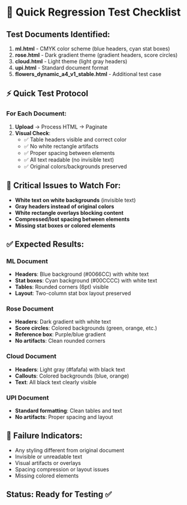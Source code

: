 # 🧪 Quick Regression Test Checklist

## Test Documents Identified:
1. **ml.html** - CMYK color scheme (blue headers, cyan stat boxes)
2. **rose.html** - Dark gradient theme (gradient headers, score circles)  
3. **cloud.html** - Light theme (light gray headers)
4. **upi.html** - Standard document format
5. **flowers_dynamic_a4_v1_stable.html** - Additional test case

## ⚡ Quick Test Protocol

### For Each Document:
1. **Upload** → Process HTML → Paginate
2. **Visual Check**:
   - ✅ Table headers visible and correct color
   - ✅ No white rectangle artifacts  
   - ✅ Proper spacing between elements
   - ✅ All text readable (no invisible text)
   - ✅ Original colors/backgrounds preserved

## 🎯 Critical Issues to Watch For:
- **White text on white backgrounds** (invisible text)
- **Gray headers instead of original colors**  
- **White rectangle overlays blocking content**
- **Compressed/lost spacing between elements**
- **Missing stat boxes or colored elements**

## ✅ Expected Results:

### ML Document
- **Headers**: Blue background (#0066CC) with white text
- **Stat boxes**: Cyan background (#00CCCC) with white text
- **Tables**: Rounded corners (6pt) visible
- **Layout**: Two-column stat box layout preserved

### Rose Document  
- **Headers**: Dark gradient with white text
- **Score circles**: Colored backgrounds (green, orange, etc.)
- **Reference box**: Purple/blue gradient
- **No artifacts**: Clean rounded corners

### Cloud Document
- **Headers**: Light gray (#fafafa) with black text
- **Callouts**: Colored backgrounds (blue, orange)
- **Text**: All black text clearly visible

### UPI Document
- **Standard formatting**: Clean tables and text
- **No artifacts**: Proper spacing and layout

## 🚨 Failure Indicators:
- Any styling different from original document
- Invisible or unreadable text
- Visual artifacts or overlays
- Spacing compression or layout issues
- Missing colored elements

## Status: Ready for Testing ✅